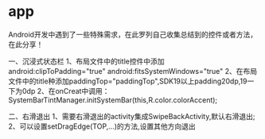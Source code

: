 # app
Android开发中遇到了一些特殊需求，在此罗列自己收集总结到的控件或者方法，在此分享！

一、沉浸式状态栏
  1、布局文件中的title控件中添加android:clipToPadding="true" android:fitsSystemWindows="true"
  2、在布局文件中的title种添加paddingTop="paddingTop",SDK19以上padding20dp,19一下为0dp
  2、在onCreat中调用：SystemBarTintManager.initSystemBar(this,R.color.colorAccent);

二、右滑退出
  1、需要右滑退出的activity集成SwipeBackActivity,默认右滑退出;
  2、可以设置setDragEdge(TOP,...)的方法,设置其他方向退出




